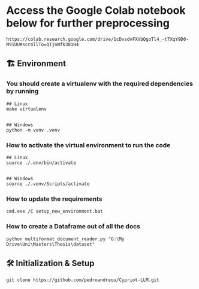 # Access the Google Colab notebook below for further preprocessing
    https://colab.research.google.com/drive/1cDvsdvFXVbQgoTl4_-t7XqY9D0-M91UU#scrollTo=QIjnWfk381H4


## :building_construction: Environment

### You should create a virtualenv with the required dependencies by running
```
## Linux
make virtualenv


## Windows
python -m venv .venv
```


### How to activate the virtual environment to run the code
```
## Linux
source ./.env/bin/activate


## Windows
source ./.venv/Scripts/activate
```


### How to update the requirements
```
cmd.exe /C setup_new_environment.bat
```


### How to create a Dataframe out of all the docs
```
python multiformat_document_reader.py "G:\My Drive\Uni\Masters\Thesis\dataset"
```


## 🛠 Initialization & Setup
    git clone https://github.com/pedroandreou/Cypriot-LLM.git
